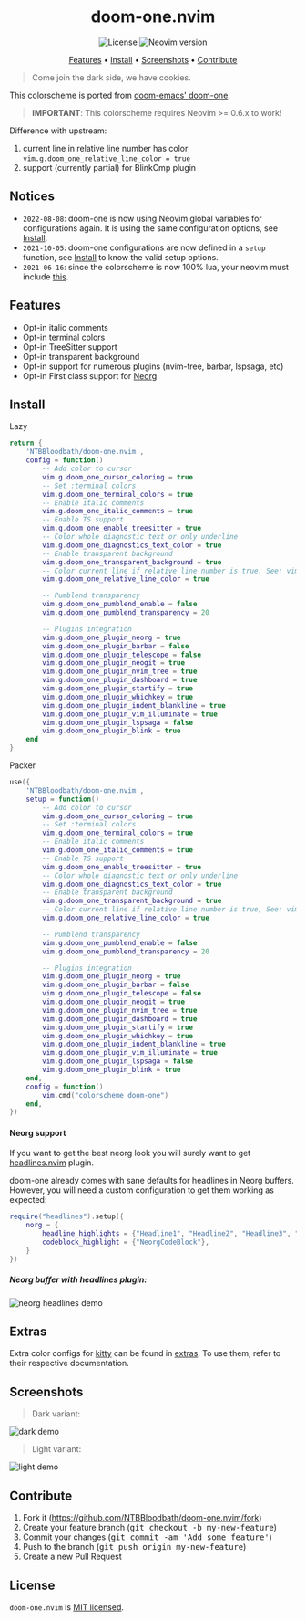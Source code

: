 <div align="center">

# doom-one.nvim

![License](https://img.shields.io/github/license/NTBBloodbath/doom-one.nvim?style=flat-square)
![Neovim version](https://img.shields.io/badge/Neovim-0.5-57A143?style=flat-square&logo=neovim)

[Features](#features) • [Install](#install) • [Screenshots](#screenshots) • [Contribute](#contribute)

</div>

> Come join the dark side, we have cookies.

This colorscheme is ported from [doom-emacs' doom-one].

> **IMPORTANT**: This colorscheme requires Neovim >= 0.6.x to work!

Difference with upstream:
1. current line in relative line number has color `vim.g.doom_one_relative_line_color = true`
2. support (currently partial) for BlinkCmp plugin


## Notices
- `2022-08-08`: doom-one is now using Neovim global variables for configurations again.
  It is using the same configuration options, see [Install](#install).
- `2021-10-05`: doom-one configurations are now defined in a `setup` function,
  see [Install](#install) to know the valid setup options.
- `2021-06-16`: since the colorscheme is now 100% lua, your neovim must include
  [this](https://github.com/neovim/neovim/pull/14686).

## Features

- Opt-in italic comments
- Opt-in terminal colors
- Opt-in TreeSitter support
- Opt-in transparent background
- Opt-in support for numerous plugins (nvim-tree, barbar, lspsaga, etc)
- Opt-in First class support for [Neorg](https://github.com/nvim-neorg/neorg)

## Install

Lazy
```lua
return {
    'NTBBloodbath/doom-one.nvim',
    config = function()
        -- Add color to cursor
		vim.g.doom_one_cursor_coloring = true
		-- Set :terminal colors
		vim.g.doom_one_terminal_colors = true
		-- Enable italic comments
		vim.g.doom_one_italic_comments = true
		-- Enable TS support
		vim.g.doom_one_enable_treesitter = true
		-- Color whole diagnostic text or only underline
        vim.g.doom_one_diagnostics_text_color = true
		-- Enable transparent background
		vim.g.doom_one_transparent_background = true
        -- Color current line if relative line number is true, See: vim.opt.relativenumber
        vim.g.doom_one_relative_line_color = true

        -- Pumblend transparency
		vim.g.doom_one_pumblend_enable = false
		vim.g.doom_one_pumblend_transparency = 20

        -- Plugins integration
		vim.g.doom_one_plugin_neorg = true
		vim.g.doom_one_plugin_barbar = false
		vim.g.doom_one_plugin_telescope = false
		vim.g.doom_one_plugin_neogit = true
		vim.g.doom_one_plugin_nvim_tree = true
		vim.g.doom_one_plugin_dashboard = true
		vim.g.doom_one_plugin_startify = true
		vim.g.doom_one_plugin_whichkey = true
		vim.g.doom_one_plugin_indent_blankline = true
		vim.g.doom_one_plugin_vim_illuminate = true
		vim.g.doom_one_plugin_lspsaga = false
		vim.g.doom_one_plugin_blink = true
    end
}
```

Packer
```lua
use({
    'NTBBloodbath/doom-one.nvim',
    setup = function()
        -- Add color to cursor
		vim.g.doom_one_cursor_coloring = true
		-- Set :terminal colors
		vim.g.doom_one_terminal_colors = true
		-- Enable italic comments
		vim.g.doom_one_italic_comments = true
		-- Enable TS support
		vim.g.doom_one_enable_treesitter = true
		-- Color whole diagnostic text or only underline
        vim.g.doom_one_diagnostics_text_color = true
		-- Enable transparent background
		vim.g.doom_one_transparent_background = true
        -- Color current line if relative line number is true, See: vim.opt.relativenumber
        vim.g.doom_one_relative_line_color = true

        -- Pumblend transparency
		vim.g.doom_one_pumblend_enable = false
		vim.g.doom_one_pumblend_transparency = 20

        -- Plugins integration
		vim.g.doom_one_plugin_neorg = true
		vim.g.doom_one_plugin_barbar = false
		vim.g.doom_one_plugin_telescope = false
		vim.g.doom_one_plugin_neogit = true
		vim.g.doom_one_plugin_nvim_tree = true
		vim.g.doom_one_plugin_dashboard = true
		vim.g.doom_one_plugin_startify = true
		vim.g.doom_one_plugin_whichkey = true
		vim.g.doom_one_plugin_indent_blankline = true
		vim.g.doom_one_plugin_vim_illuminate = true
		vim.g.doom_one_plugin_lspsaga = false
		vim.g.doom_one_plugin_blink = true
	end,
	config = function()
        vim.cmd("colorscheme doom-one")
    end,
})
```

#### Neorg support

If you want to get the best neorg look you will surely want to get [headlines.nvim](https://github.com/lukas-reineke/headlines.nvim) plugin.

doom-one already comes with sane defaults for headlines in Neorg buffers. However, you will need a custom configuration to get them working as expected:
```lua
require("headlines").setup({
    norg = {
        headline_highlights = {"Headline1", "Headline2", "Headline3", "Headline4", "Headline5", "Headline6"},
        codeblock_highlight = {"NeorgCodeBlock"},
    }
})
```

##### Neorg buffer with headlines plugin:

![neorg headlines demo](https://user-images.githubusercontent.com/36456999/186283184-c75b3193-9fdc-4e76-9df0-7b2ea2d0059d.png)

## Extras

Extra color configs for [kitty] can be found in [extras](extras/). To use them,
refer to their respective documentation.

## Screenshots

> Dark variant:

![dark demo](https://user-images.githubusercontent.com/36456999/186283993-14157f3c-c3b1-4f08-85e8-304018511a3b.png)

> Light variant:

![light demo](https://user-images.githubusercontent.com/36456999/186283894-3caa6dd9-d964-4623-8c7d-0328f0e026ea.png)

## Contribute

1. Fork it (https://github.com/NTBBloodbath/doom-one.nvim/fork)
2. Create your feature branch (<kbd>git checkout -b my-new-feature</kbd>)
3. Commit your changes (<kbd>git commit -am 'Add some feature'</kbd>)
4. Push to the branch (<kbd>git push origin my-new-feature</kbd>)
5. Create a new Pull Request

## License

`doom-one.nvim` is [MIT licensed](./LICENSE).

[doom-emacs' doom-one]: https://github.com/hlissner/emacs-doom-themes/blob/master/themes/doom-one-theme.el
[kitty]: https://github.com/kovidgoyal/kitty

